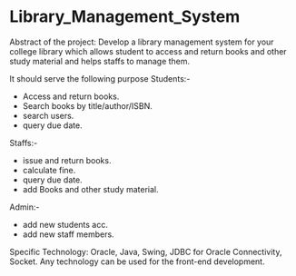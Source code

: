 # Library_Management_System
Abstract of the project: 
Develop a library management system for your college library which allows student to 
access and return books and other study material and helps staffs to manage them. 

It should serve the following purpose 
Students:- 
-  Access and return books. 
-  Search books by title/author/ISBN. 
-  search users. 
-  query due date. 

Staffs:- 
-  issue and return books. 
-  calculate fine. 
-  query due date. 
-  add Books and other study material. 

Admin:- 
-  add new students acc. 
-  add new staff members. 

Specific Technology: 
Oracle, Java, Swing, JDBC for Oracle Connectivity, Socket. Any technology can be used 
for the front-end development.
